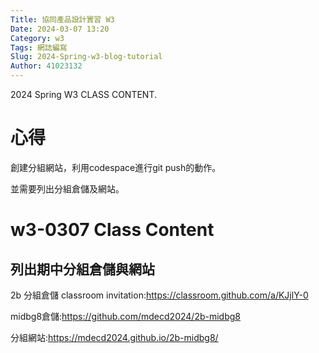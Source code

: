 ```yaml
---
Title: 協同產品設計實習 W3
Date: 2024-03-07 13:20
Category: w3
Tags: 網誌編寫
Slug: 2024-Spring-w3-blog-tutorial
Author: 41023132
---
```


2024 Spring W3 CLASS CONTENT.

<!-- PELICAN_END_SUMMARY -->
# 心得
創建分組網站，利用codespace進行git push的動作。

並需要列出分組倉儲及網站。

# w3-0307 Class Content
## 列出期中分組倉儲與網站
2b 分組倉儲 classroom invitation:https://classroom.github.com/a/KJjlY-0

midbg8倉儲:https://github.com/mdecd2024/2b-midbg8

分組網站:https://mdecd2024.github.io/2b-midbg8/
